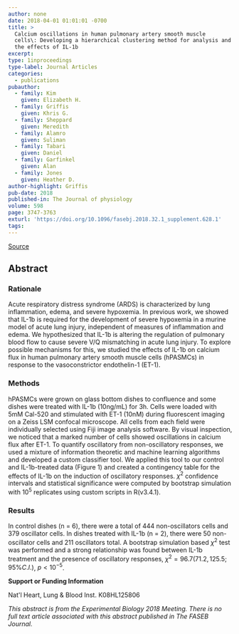 ```yaml
---
author: none
date: 2018-04-01 01:01:01 -0700
title: >
  Calcium oscillations in human pulmonary artery smooth muscle
  cells\: Developing a hierarchical clustering method for analysis and
  the effects of IL-1b
excerpt:
type: 1inproceedings
type-label: Journal Articles
categories:
  - publications
pubauthor:
  - family: Kim
    given: Elizabeth H.
  - family: Griffis
    given: Khris G.
  - family: Sheppard
    given: Meredith
  - family: Alamro
    given: Suliman
  - family: Tabari
    given: Daniel
  - family: Garfinkel
    given: Alan
  - family: Jones
    given: Heather D.
author-highlight: Griffis
pub-date: 2018
published-in: The Journal of physiology
volume: 598
page: 3747-3763
exturl: 'https://doi.org/10.1096/fasebj.2018.32.1_supplement.628.1'
tags:
---
```


<a href="https://doi.org/10.1096/fasebj.2018.32.1_supplement.628.1" target="_blank">Source</a>

## Abstract

### Rationale

Acute respiratory distress syndrome (ARDS) is
characterized by lung inflammation, edema, and severe hypoxemia. In
previous work, we showed that IL-1b is required for the development
of severe hypoxemia in a murine model of acute lung injury,
independent of measures of inflammation and edema. We hypothesized
that IL-1b is altering the regulation of pulmonary blood flow to
cause severe V/Q mismatching in acute lung injury. To explore
possible mechanisms for this, we studied the effects of IL-1b on
calcium flux in human pulmonary artery smooth muscle cells (hPASMCs)
in response to the vasoconstrictor endothelin-1 (ET-1). 

### Methods

hPASMCs were grown on glass bottom dishes to confluence and some
dishes were treated with IL-1b (10ng/mL) for 3h. Cells were loaded
with 5mM Cal-520 and stimulated with ET-1 (10nM) during fluorescent
imaging on a Zeiss LSM confocal microscope. All cells from each
field were individually selected using Fiji image analysis software.
By visual inspection, we noticed that a marked number of cells
showed oscillations in calcium flux after ET-1. To quantify
oscillatory from non-oscillatory responses, we used a mixture of
information theoretic and machine learning algorithms and developed
a custom classifier tool. We applied this tool to our control and
IL-1b-treated data (Figure 1) and created a contingency table for
the effects of IL-1b on the induction of oscillatory responses. $\chi^2$
confidence intervals and statistical significance were computed by
bootstrap simulation with $10^5$ replicates using custom scripts in
R(v3.4.1). 

### Results 

In control dishes (n = 6), there were a total of
444 non-oscillators cells and 379 oscillator cells. In dishes
treated with IL-1b (n = 2), there were 50 non-oscillator cells and
211 oscillators total. A bootstrap simulation based $\chi^2$ test was
performed and a strong relationship was found between IL-1b
treatment and the presence of oscillatory responses, 
$\chi^2 = 96.7(71.2, 125.5; 95\% C.I.)$, $p<10^{-5}$. 

**Support or Funding Information** 

Nat'l Heart, Lung & Blood Inst. K08HL125806 

_This abstract is from the Experimental Biology 2018 Meeting. There is no full 
text article associated with this abstract published in The FASEB Journal._